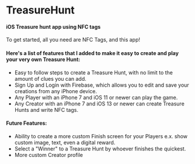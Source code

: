 # TreasureHunt
#### iOS Treasure hunt app using NFC tags
To get started, all you need are NFC Tags, and this app!

#### Here's a list of features that I added to make it easy to create and play your very own Treasure Hunt:

* Easy to follow steps to create a Treasure Hunt, with no limit to the amount of clues you can add.
* Sign Up and Login with Firebase, which allows you to edit and save your creations from any iPhone device.
* Any Player with an iPhone 7 and iOS 11 or newer can play the game.
* Any Creator with an iPhone 7 and iOS 13 or newer can create Treasure Hunts and write NFC tags.

#### Future Features:
* Ability to create a more custom Finish screen for your Players e.x. show custom image, text, even a digital reward.
* Select a "Winner" to a Treasure Hunt by whoever finishes the quickest.
* More custom Creator profile
